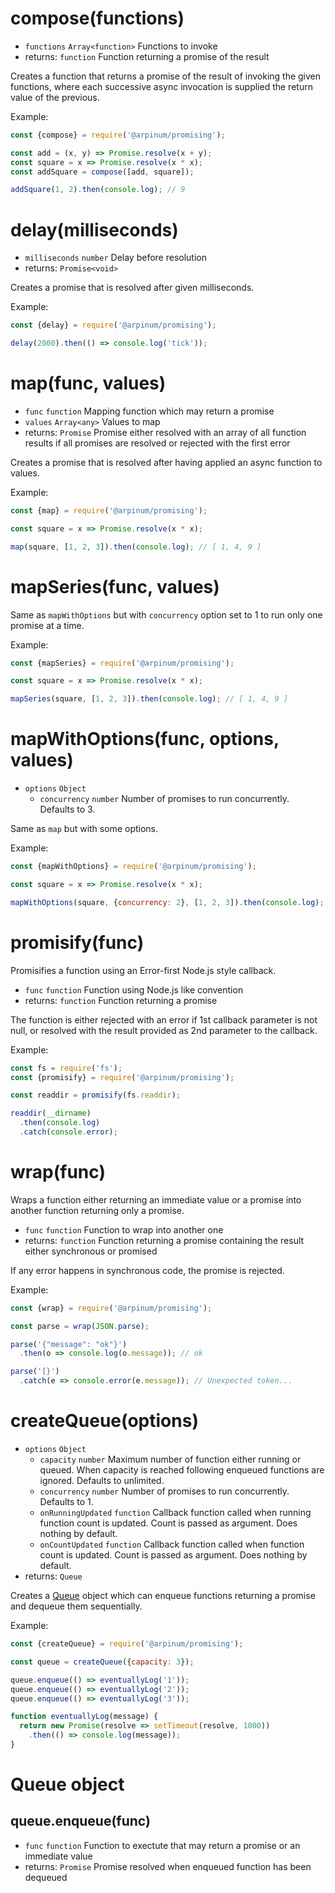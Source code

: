 # compose(functions)

* `functions` `Array<function>` Functions to invoke
* returns: `function` Function returning a promise of the result

Creates a function that returns a promise of the result of invoking the given functions, where each successive async invocation is supplied the return value of the previous.

Example:

```javascript
const {compose} = require('@arpinum/promising');

const add = (x, y) => Promise.resolve(x + y);
const square = x => Promise.resolve(x * x);
const addSquare = compose([add, square]);

addSquare(1, 2).then(console.log); // 9
```

# delay(milliseconds)

* `milliseconds` `number` Delay before resolution
* returns: `Promise<void>`

Creates a promise that is resolved after given milliseconds.

Example:

```javascript
const {delay} = require('@arpinum/promising');

delay(2000).then(() => console.log('tick'));
```

# map(func, values)

* `func` `function` Mapping function which may return a promise
* `values` `Array<any>` Values to map
* returns: `Promise` Promise either resolved with an array of all function results if all promises are resolved or rejected with the first error

Creates a promise that is resolved after having applied an async function to values.

Example:

```javascript
const {map} = require('@arpinum/promising');

const square = x => Promise.resolve(x * x);

map(square, [1, 2, 3]).then(console.log); // [ 1, 4, 9 ]
```

# mapSeries(func, values)

Same as `mapWithOptions` but with `concurrency` option set to 1 to run only one promise at a time.

Example:

```javascript
const {mapSeries} = require('@arpinum/promising');

const square = x => Promise.resolve(x * x);

mapSeries(square, [1, 2, 3]).then(console.log); // [ 1, 4, 9 ]
```

# mapWithOptions(func, options, values)

* `options` `Object`
  * `concurrency` `number` Number of promises to run concurrently. Defaults to 3.

Same as `map` but with some options.

Example:

```javascript
const {mapWithOptions} = require('@arpinum/promising');

const square = x => Promise.resolve(x * x);

mapWithOptions(square, {concurrency: 2}, [1, 2, 3]).then(console.log); // [ 1, 4, 9 ]
```

# promisify(func)

Promisifies a function using an Error-first Node.js style callback.

* `func` `function` Function using Node.js like convention
* returns: `function` Function returning a promise

The function is either rejected with an error if 1st callback parameter is not null, or resolved with the result provided as 2nd parameter to the callback.  

Example:

```javascript
const fs = require('fs');
const {promisify} = require('@arpinum/promising');

const readdir = promisify(fs.readdir);

readdir(__dirname)
  .then(console.log)
  .catch(console.error);
```

# wrap(func)

Wraps a function either returning an immediate value or a promise into another function returning only a promise.

* `func` `function` Function to wrap into another one
* returns: `function` Function returning a promise containing the result either synchronous or promised

If any error happens in synchronous code, the promise is rejected.

Example:

```javascript
const {wrap} = require('@arpinum/promising');

const parse = wrap(JSON.parse);

parse('{"message": "ok"}')
  .then(o => console.log(o.message)); // ok

parse('[}')
  .catch(e => console.error(e.message)); // Unexpected token...
```

# createQueue(options)

* `options` `Object`
  * `capacity` `number` Maximum number of function either running or queued. When capacity is reached following enqueued functions are ignored. Defaults to unlimited.
  * `concurrency` `number` Number of promises to run concurrently. Defaults to 1.
  * `onRunningUpdated` `function` Callback function called when running function count is updated. Count is passed as argument. Does nothing by default.
  * `onCountUpdated` `function` Callback function called when function count is updated. Count is passed as argument. Does nothing by default.
* returns: `Queue`

Creates a [Queue](#queue-object) object which can enqueue functions returning a promise and dequeue them sequentially.

Example:

```javascript
const {createQueue} = require('@arpinum/promising');

const queue = createQueue({capacity: 3});

queue.enqueue(() => eventuallyLog('1'));
queue.enqueue(() => eventuallyLog('2'));
queue.enqueue(() => eventuallyLog('3'));

function eventuallyLog(message) {
  return new Promise(resolve => setTimeout(resolve, 1000))
    .then(() => console.log(message));
}
```

# Queue object

## queue.enqueue(func)

* `func` `function` Function to exectute that may return a promise or an immediate value
* returns: `Promise` Promise resolved when enqueued function has been dequeued 
